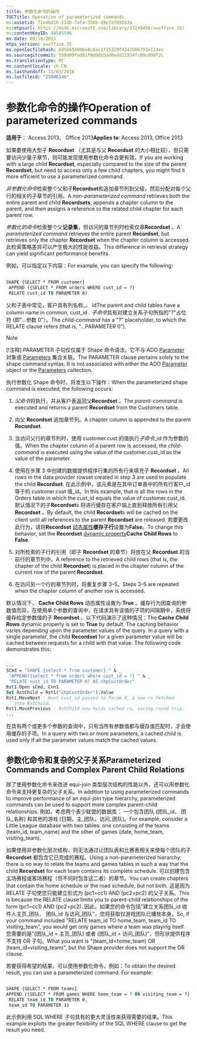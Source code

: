 ```yaml
---
title: 参数化命令的操作
TOCTitle: Operation of parameterized commands
ms:assetid: 71edbd16-21db-7afa-356b-d8e7afb92b3a
ms:mtpsurl: https://msdn.microsoft.com/library/JJ249456(v=office.15)
ms:contentKeyID: 48545596
ms.date: 09/18/2015
mtps_version: v=office.15
ms.openlocfilehash: bd5b694906e8c0ac1f15329f4342586793e114ec
ms.sourcegitcommit: 558d09fad81f8d80b5ad0edd21934fc09c098f2c
ms.translationtype: MT
ms.contentlocale: zh-CN
ms.lasthandoff: 11/03/2018
ms.locfileid: "25946146"
---
```

# <a name="operation-of-parameterized-commands"></a><span data-ttu-id="5a841-102">参数化命令的操作</span><span class="sxs-lookup"><span data-stu-id="5a841-102">Operation of parameterized commands</span></span>

<span data-ttu-id="5a841-103">**适用于**： Access 2013、 Office 2013</span><span class="sxs-lookup"><span data-stu-id="5a841-103">**Applies to**: Access 2013, Office 2013</span></span>

<span data-ttu-id="5a841-104">如果要使用大型子 **Recordset** （尤其是与父 **Recordset** 的大小相比较），但只需要访问少量子章节，则可能发现使用参数化命令会更有效。</span><span class="sxs-lookup"><span data-stu-id="5a841-104">If you are working with a large child **Recordset**, especially compared to the size of the parent **Recordset**, but need to access only a few child chapters, you might find it more efficient to use a parameterized command.</span></span>

<span data-ttu-id="5a841-105">*非参数化命令*检索整个父和子**Recordset**和追加章节列到父级，然后分配对每个父行的相关的子章节的引用。</span><span class="sxs-lookup"><span data-stu-id="5a841-105">A *non-parameterized command* retrieves both the entire parent and child **Recordsets**, appends a chapter column to the parent, and then assigns a reference to the related child chapter for each parent row.</span></span>

<span data-ttu-id="5a841-106">*参数化的命令*检索整个父**记录集**，但访问的章节列时检索仅章**Recordset** 。</span><span class="sxs-lookup"><span data-stu-id="5a841-106">A *parameterized command* retrieves the entire parent **Recordset**, but retrieves only the chapter **Recordset** when the chapter column is accessed.</span></span> <span data-ttu-id="5a841-107">此检索策略差异可以产生极大的性能收益。</span><span class="sxs-lookup"><span data-stu-id="5a841-107">This difference in retrieval strategy can yield significant performance benefits.</span></span>

<span data-ttu-id="5a841-108">例如，可以指定以下内容：</span><span class="sxs-lookup"><span data-stu-id="5a841-108">For example, you can specify the following:</span></span>

```vb 
 
SHAPE {SELECT * FROM customer} 
 APPEND ({SELECT * FROM orders WHERE cust_id = ?} 
 RELATE cust_id TO PARAMETER 0) 
```

<span data-ttu-id="5a841-109">父和子表中常见，客户具有列名称\_*。* id</span><span class="sxs-lookup"><span data-stu-id="5a841-109">The parent and child tables have a column name in common, cust\_id *.*</span></span> <span data-ttu-id="5a841-110">*子命令*具有对建立关系子句所指的"?"占位符 (即"...参数 0"）。</span><span class="sxs-lookup"><span data-stu-id="5a841-110">The *child-command* has a "?" placeholder, to which the RELATE clause refers (that is, "...PARAMETER 0").</span></span>


> [!NOTE]
> <P><span data-ttu-id="5a841-p103">[!注释] PARAMETER 子句仅仅属于 Shape 命令语法。它不与 ADO <A href="parameter-object-ado.md">Parameter</A> 对象或 <A href="parameters-collection-ado.md">Parameters</A> 集合关联。</span><span class="sxs-lookup"><span data-stu-id="5a841-p103">The PARAMETER clause pertains solely to the shape command syntax. It is not associated with either the ADO <A href="parameter-object-ado.md">Parameter</A> object or the <A href="parameters-collection-ado.md">Parameters</A> collection.</span></span></P>



<span data-ttu-id="5a841-113">执行参数化 Shape 命令时，将发生以下操作：</span><span class="sxs-lookup"><span data-stu-id="5a841-113">When the parameterized shape command is executed, the following occurs:</span></span>

1.  <span data-ttu-id="5a841-114">*父命令*将执行，并从客户表返回父**Recordset** 。</span><span class="sxs-lookup"><span data-stu-id="5a841-114">The *parent-command* is executed and returns a parent **Recordset** from the Customers table.</span></span>

2.  <span data-ttu-id="5a841-115">向父 **Recordset** 追加章节列。</span><span class="sxs-lookup"><span data-stu-id="5a841-115">A chapter column is appended to the parent **Recordset**.</span></span>

3.  <span data-ttu-id="5a841-116">当访问父行的章节列时，使用 customer.cust 的值执行*子命令*\_id 作为参数的值。</span><span class="sxs-lookup"><span data-stu-id="5a841-116">When the chapter column of a parent row is accessed, the *child-command* is executed using the value of the customer.cust\_id as the value of the parameter.</span></span>

4.  <span data-ttu-id="5a841-117">使用在步骤 3 中创建的数据提供程序行集的所有行来填充子 **Recordset** 。</span><span class="sxs-lookup"><span data-stu-id="5a841-117">All rows in the data provider rowset created in step 3 are used to populate the child **Recordset**.</span></span> <span data-ttu-id="5a841-118">在此示例中，该元素是在其中订单表中的所有行客户\_id 等于的 customer.cust 值\_id。</span><span class="sxs-lookup"><span data-stu-id="5a841-118">In this example, that is all the rows in the Orders table in which the cust\_id equals the value of customer.cust\_id.</span></span> <span data-ttu-id="5a841-119">默认情况下的子**Recordset**s 将进行缓存在客户端上直到释放所有引用父**Recordset** 。</span><span class="sxs-lookup"><span data-stu-id="5a841-119">By default, the child **Recordset**s will be cached on the client until all references to the parent **Recordset** are released.</span></span> <span data-ttu-id="5a841-120">若要更改此行为，请将**Recordset** [动态属性](ado-dynamic-property-index.md)**缓存子行**设置为**False**。</span><span class="sxs-lookup"><span data-stu-id="5a841-120">To change this behavior, set the **Recordset** [dynamic property](ado-dynamic-property-index.md)**Cache Child Rows** to **False**.</span></span>

5.  <span data-ttu-id="5a841-121">对所检索的子行的引用（即子 **Recordset** 的章节）将放在父 **Recordset** 的当前行的章节列中。</span><span class="sxs-lookup"><span data-stu-id="5a841-121">A reference to the retrieved child rows (that is, the chapter of the child **Recordset**) is placed in the chapter column of the current row of the parent **Recordset**.</span></span>

6.  <span data-ttu-id="5a841-122">在访问另一个行的章节列时，将重复步骤 3–5。</span><span class="sxs-lookup"><span data-stu-id="5a841-122">Steps 3–5 are repeated when the chapter column of another row is accessed.</span></span>

<span data-ttu-id="5a841-p105">默认情况下， **Cache Child Rows** 动态属性设置为 **True** 。缓存行为因查询的参数值而异。在使用单个参数的查询中，在请求具有该值的子项的间隔期中，系统将缓存给定参数值的子 **Recordset** 。以下代码演示了这种情况：</span><span class="sxs-lookup"><span data-stu-id="5a841-p105">The **Cache Child Rows** dynamic property is set to **True** by default. The caching behavior varies depending upon the parameter values of the query. In a query with a single parameter, the child **Recordset** for a given parameter value will be cached between requests for a child with that value. The following code demonstrates this:</span></span>

```vb 
 
... 
SCmd = "SHAPE {select * from customer} " & _ 
 "APPEND({select * from orders where cust_id = ?} " & _ 
 "RELATE cust_id TO PARAMETER 0) AS chpCustOrder" 
Rst1.Open sCmd, Cnn1 
Set RstChild = Rst1("chpCustOrder").Value 
Rst1.MoveNext ' Next cust_id passed to Param 0, & new rs fetched 
 ' into RstChild. 
Rst1.MovePrevious ' RstChild now holds cached rs, saving round trip. 
... 
```

<span data-ttu-id="5a841-127">在具有两个或更多个参数的查询中，只有当所有参数值都与缓存值匹配时，才会使用缓存的子项。</span><span class="sxs-lookup"><span data-stu-id="5a841-127">In a query with two or more parameters, a cached child is used only if all the parameter values match the cached values.</span></span>

## <a name="parameterized-commands-and-complex-parent-child-relations"></a><span data-ttu-id="5a841-128">参数化命令和复杂的父子关系</span><span class="sxs-lookup"><span data-stu-id="5a841-128">Parameterized Commands and Complex Parent Child Relations</span></span>

<span data-ttu-id="5a841-129">除了使用参数化命令来改进 equi-join 类型层次结构的性能以外，还可以用参数化命令来支持更复杂的父子关系。</span><span class="sxs-lookup"><span data-stu-id="5a841-129">In addition to using parameterized commands to improve performance of an equi-join type hierarchy, parameterized commands can be used to support more complex parent-child relationships.</span></span> <span data-ttu-id="5a841-130">例如，考虑两个表少联盟的数据库： 一个包含团队 (团队\_id、 团队\_名称) 和其他的游戏 (日期，主\_团队，访问\_团队)。</span><span class="sxs-lookup"><span data-stu-id="5a841-130">For example, consider a Little League database with two tables: one consisting of the teams (team\_id, team\_name) and the other of games (date, home\_team, visiting\_team).</span></span>

<span data-ttu-id="5a841-131">如果使用非参数化层次结构，则无法通过让团队表和比赛表相关来使每个团队的子 **Recordset** 都包含它已完成的赛程。</span><span class="sxs-lookup"><span data-stu-id="5a841-131">Using a non-parameterized hierarchy, there is no way to relate the teams and games tables in such a way that the child **Recordset** for each team contains its complete schedule.</span></span> <span data-ttu-id="5a841-132">可以创建包含主场赛程或客场赛程（但不同时包含这二者）的章节。</span><span class="sxs-lookup"><span data-stu-id="5a841-132">You can create chapters that contain the home schedule or the road schedule, but not both.</span></span> <span data-ttu-id="5a841-133">这是因为 RELATE 子句使您只能建立形式为 (pc1=cc1) AND (pc2=pc2) 的父子关系。</span><span class="sxs-lookup"><span data-stu-id="5a841-133">This is because the RELATE clause limits you to parent-child relationships of the form (pc1=cc1) AND (pc2=pc2).</span></span> <span data-ttu-id="5a841-134">因此，如果您的命令包括"建立关系团队\_id 收件人主页\_团队、 团队\_id 与访问\_团队"，您将获取仅游戏团队已播放本身。</span><span class="sxs-lookup"><span data-stu-id="5a841-134">So, if your command included "RELATE team\_id TO home\_team, team\_id TO visiting\_team", you would get only games where a team was playing itself.</span></span> <span data-ttu-id="5a841-135">您需要的是"(团队\_id = 主页\_团队) 或者 (团队\_id = 访问\_团队)"，但形状提供程序不支持 OR 子句。</span><span class="sxs-lookup"><span data-stu-id="5a841-135">What you want is "(team\_id=home\_team) OR (team\_id=visiting\_team)", but the Shape provider does not support the OR clause.</span></span>

<span data-ttu-id="5a841-p108">若要获得希望的结果，可以使用参数化命令。例如：</span><span class="sxs-lookup"><span data-stu-id="5a841-p108">To obtain the desired result, you can use a parameterized command. For example:</span></span>

```vb 
 
SHAPE {SELECT * FROM teams} 
APPEND ({SELECT * FROM games WHERE home_team = ? OR visiting_team = ?} 
 RELATE team_id TO PARAMETER 0, 
 team_id TO PARAMETER 1) 
```

<span data-ttu-id="5a841-138">此示例利用 SQL WHERE 子句具有的更大灵活性来获得需要的结果。</span><span class="sxs-lookup"><span data-stu-id="5a841-138">This example exploits the greater flexibility of the SQL WHERE clause to get the result you need.</span></span>

